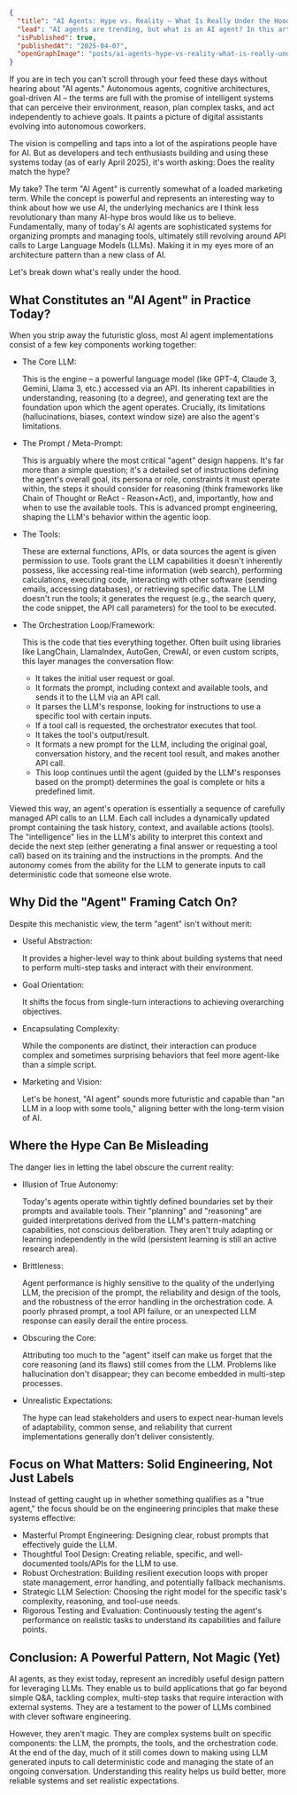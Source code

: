 ```json meta
{
  "title": "AI Agents: Hype vs. Reality – What Is Really Under the Hood?",
  "lead": "AI agents are trending, but what is an AI agent? In this article, I'll talk about how there really isn't anything magical about an agent. It is much more an architecture approach to organize prompts and tools that allow supporting more complex tasks that require careful orchestration.",
  "isPublished": true,
  "publishedAt": "2025-04-07",
  "openGraphImage": "posts/ai-agents-hype-vs-reality-what-is-really-under-the-hood/og-image.png",
}
```

If you are in tech you can't scroll through your feed these days without hearing about "AI agents." Autonomous agents, cognitive architectures, goal-driven AI – the terms are full with the promise of intelligent systems that can perceive their environment, reason, plan complex tasks, and act independently to achieve goals. It paints a picture of digital assistants evolving into autonomous coworkers.

The vision is compelling and taps into a lot of the aspirations people have for AI. But as developers and tech enthusiasts building and using these systems today (as of early April 2025), it's worth asking: Does the reality match the hype?

My take? The term "AI Agent" is currently somewhat of a loaded marketing term. While the concept is powerful and represents an interesting way to think about how we use AI, the underlying mechanics are I think less revolutionary than many AI-hype bros would like us to believe. Fundamentally, many of today's AI agents are sophisticated systems for organizing prompts and managing tools, ultimately still revolving around API calls to Large Language Models (LLMs). Making it in my eyes more of an architecture pattern than a new class of AI.

Let's break down what's really under the hood.

## What Constitutes an "AI Agent" in Practice Today?

When you strip away the futuristic gloss, most AI agent implementations consist of a few key components working together:

- The Core LLM: 

  This is the engine – a powerful language model (like GPT-4, Claude 3, Gemini, Llama 3, etc.) accessed via an API. Its inherent capabilities in understanding, reasoning (to a degree), and generating text are the foundation upon which the agent operates. Crucially, its limitations (hallucinations, biases, context window size) are also the agent's limitations.

- The Prompt / Meta-Prompt: 

  This is arguably where the most critical "agent" design happens. It's far more than a simple question; it's a detailed set of instructions defining the agent's overall goal, its persona or role, constraints it must operate within, the steps it should consider for reasoning (think frameworks like Chain of Thought or ReAct - Reason+Act), and, importantly, how and when to use the available tools. This is advanced prompt engineering, shaping the LLM's behavior within the agentic loop.

- The Tools: 

  These are external functions, APIs, or data sources the agent is given permission to use. Tools grant the LLM capabilities it doesn't inherently possess, like accessing real-time information (web search), performing calculations, executing code, interacting with other software (sending emails, accessing databases), or retrieving specific data. The LLM doesn't run the tools; it generates the request (e.g., the search query, the code snippet, the API call parameters) for the tool to be executed.

- The Orchestration Loop/Framework: 

  This is the code that ties everything together. Often built using libraries like LangChain, LlamaIndex, AutoGen, CrewAI, or even custom scripts, this layer manages the conversation flow:
  
  - It takes the initial user request or goal.
  - It formats the prompt, including context and available tools, and sends it to the LLM via an API call.
  - It parses the LLM's response, looking for instructions to use a specific tool with certain inputs.
  - If a tool call is requested, the orchestrator executes that tool.
  - It takes the tool's output/result.
  - It formats a new prompt for the LLM, including the original goal, conversation history, and the recent tool result, and makes another API call.
  - This loop continues until the agent (guided by the LLM's responses based on the prompt) determines the goal is complete or hits a predefined limit.

Viewed this way, an agent's operation is essentially a sequence of carefully managed API calls to an LLM. Each call includes a dynamically updated prompt containing the task history, context, and available actions (tools). The "intelligence" lies in the LLM's ability to interpret this context and decide the next step (either generating a final answer or requesting a tool call) based on its training and the instructions in the prompts. And the autonomy comes from the ability for the LLM to generate inputs to call deterministic code that someone else wrote.

## Why Did the "Agent" Framing Catch On?

Despite this mechanistic view, the term "agent" isn't without merit:

- Useful Abstraction: 

  It provides a higher-level way to think about building systems that need to perform multi-step tasks and interact with their environment.

- Goal Orientation: 

  It shifts the focus from single-turn interactions to achieving overarching objectives.

- Encapsulating Complexity: 

  While the components are distinct, their interaction can produce complex and sometimes surprising behaviors that feel more agent-like than a simple script.

- Marketing and Vision: 

  Let's be honest, "AI agent" sounds more futuristic and capable than "an LLM in a loop with some tools," aligning better with the long-term vision of AI.

## Where the Hype Can Be Misleading

The danger lies in letting the label obscure the current reality:

- Illusion of True Autonomy: 

  Today's agents operate within tightly defined boundaries set by their prompts and available tools. Their "planning" and "reasoning" are guided interpretations derived from the LLM's pattern-matching capabilities, not conscious deliberation. They aren't truly adapting or learning independently in the wild (persistent learning is still an active research area).

- Brittleness: 

  Agent performance is highly sensitive to the quality of the underlying LLM, the precision of the prompt, the reliability and design of the tools, and the robustness of the error handling in the orchestration code. A poorly phrased prompt, a tool API failure, or an unexpected LLM response can easily derail the entire process.

- Obscuring the Core: 

  Attributing too much to the "agent" itself can make us forget that the core reasoning (and its flaws) still comes from the LLM. Problems like hallucination don't disappear; they can become embedded in multi-step processes.

- Unrealistic Expectations: 

  The hype can lead stakeholders and users to expect near-human levels of adaptability, common sense, and reliability that current implementations generally don't deliver consistently.

## Focus on What Matters: Solid Engineering, Not Just Labels

Instead of getting caught up in whether something qualifies as a "true agent," the focus should be on the engineering principles that make these systems effective:

- Masterful Prompt Engineering: Designing clear, robust prompts that effectively guide the LLM.
- Thoughtful Tool Design: Creating reliable, specific, and well-documented tools/APIs for the LLM to use.
- Robust Orchestration: Building resilient execution loops with proper state management, error handling, and potentially fallback mechanisms.
- Strategic LLM Selection: Choosing the right model for the specific task's complexity, reasoning, and tool-use needs.
- Rigorous Testing and Evaluation: Continuously testing the agent's performance on realistic tasks to understand its capabilities and failure points.

## Conclusion: A Powerful Pattern, Not Magic (Yet)

AI agents, as they exist today, represent an incredibly useful design pattern for leveraging LLMs. They enable us to build applications that go far beyond simple Q&A, tackling complex, multi-step tasks that require interaction with external systems. They are a testament to the power of LLMs combined with clever software engineering.

However, they aren't magic. They are complex systems built on specific components: the LLM, the prompts, the tools, and the orchestration code. At the end of the day, much of it still comes down to making using LLM generated inputs to call deterministic code and managing the state of an ongoing conversation. Understanding this reality helps us build better, more reliable systems and set realistic expectations.
